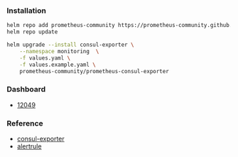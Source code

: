 ### Installation
```bash
helm repo add prometheus-community https://prometheus-community.github.io/helm-charts
helm repo update

helm upgrade --install consul-exporter \
    --namespace monitoring  \
    -f values.yaml \
    -f values.example.yaml \
    prometheus-community/prometheus-consul-exporter
```        

### Dashboard
* [12049](https://grafana.com/grafana/dashboards/12049)

### Reference
* [consul-exporter](https://github.com/prometheus/consul_exporter)
* [alertrule](https://awesome-prometheus-alerts.grep.to/rules#consul)
